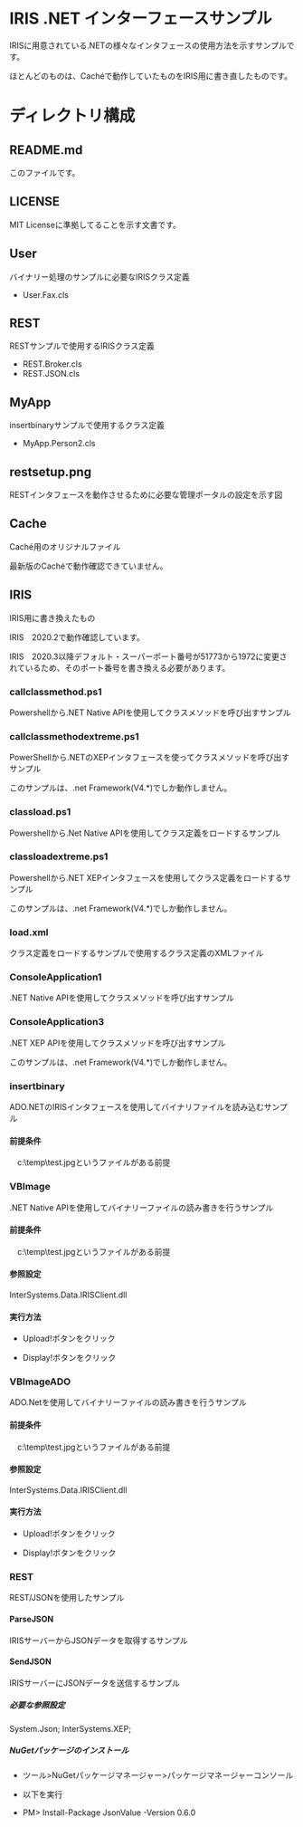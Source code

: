 # IRIS .NET インターフェースサンプル

IRISに用意されている.NETの様々なインタフェースの使用方法を示すサンプルです。

ほとんどのものは、Cachéで動作していたものをIRIS用に書き直したものです。

# ディレクトリ構成

## README.md

このファイルです。

## LICENSE

MIT Licenseに準拠してることを示す文書です。

## User

バイナリー処理のサンプルに必要なIRISクラス定義

- User.Fax.cls

## REST

RESTサンプルで使用するIRISクラス定義

- REST.Broker.cls
- REST.JSON.cls

## MyApp

insertbinaryサンプルで使用するクラス定義

- MyApp.Person2.cls

## restsetup.png

RESTインタフェースを動作させるために必要な管理ポータルの設定を示す図

## Cache

Caché用のオリジナルファイル

最新版のCachéで動作確認できていません。

## IRIS

IRIS用に書き換えたもの

IRIS　2020.2で動作確認しています。

IRIS　2020.3以降デフォルト・スーパーポート番号が51773から1972に変更されているため、そのポート番号を書き換える必要があります。

### callclassmethod.ps1

Powershellから.NET Native APIを使用してクラスメソッドを呼び出すサンプル

### callclassmethodextreme.ps1

PowerShellから.NETのXEPインタフェースを使ってクラスメソッドを呼び出すサンプル

このサンプルは、.net Framework(V4.*)でしか動作しません。

### classload.ps1

Powershellから.Net Native APIを使用してクラス定義をロードするサンプル

### classloadextreme.ps1

Powershellから.NET XEPインタフェースを使用してクラス定義をロードするサンプル

このサンプルは、.net Framework(V4.*)でしか動作しません。

### load.xml

クラス定義をロードするサンプルで使用するクラス定義のXMLファイル

### ConsoleApplication1

.NET Native APIを使用してクラスメソッドを呼び出すサンプル

### ConsoleApplication3

.NET XEP APIを使用してクラスメソッドを呼び出すサンプル

このサンプルは、.net Framework(V4.*)でしか動作しません。

### insertbinary

ADO.NETのIRISインタフェースを使用してバイナリファイルを読み込むサンプル

#### 前提条件

　c:\temp\test.jpgというファイルがある前提

### VBImage

.NET Native APIを使用してバイナリーファイルの読み書きを行うサンプル

#### 前提条件

　c:\temp\test.jpgというファイルがある前提

#### 参照設定

InterSystems.Data.IRISClient.dll

#### 実行方法

- Upload!ボタンをクリック

- Display!ボタンをクリック

### VBImageADO

ADO.Netを使用してバイナリーファイルの読み書きを行うサンプル

#### 前提条件

　c:\temp\test.jpgというファイルがある前提

#### 参照設定

InterSystems.Data.IRISClient.dll

#### 実行方法

- Upload!ボタンをクリック

- Display!ボタンをクリック

### REST

REST/JSONを使用したサンプル

#### ParseJSON

IRISサーバーからJSONデータを取得するサンプル

#### SendJSON

IRISサーバーにJSONデータを送信するサンプル

##### 必要な参照設定

System.Json;
InterSystems.XEP;


##### NuGetパッケージのインストール

- ツール>NuGetパッケージマネージャー>パッケージマネージャーコンソール

- 以下を実行

- PM> Install-Package JsonValue -Version 0.6.0




